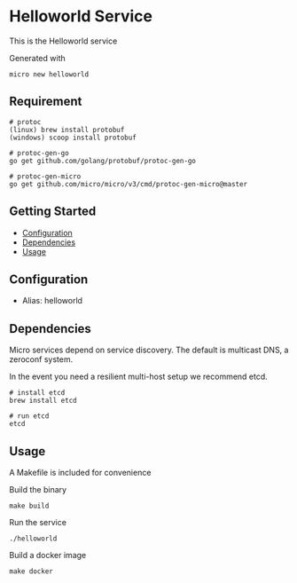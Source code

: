 # Helloworld Service

This is the Helloworld service

Generated with

```
micro new helloworld
```

## Requirement

```
# protoc
(linux) brew install protobuf
(windows) scoop install protobuf

# protoc-gen-go
go get github.com/golang/protobuf/protoc-gen-go

# protoc-gen-micro
go get github.com/micro/micro/v3/cmd/protoc-gen-micro@master
```

## Getting Started

- [Configuration](#configuration)
- [Dependencies](#dependencies)
- [Usage](#usage)

## Configuration

- Alias: helloworld

## Dependencies

Micro services depend on service discovery. The default is multicast DNS, a zeroconf system.

In the event you need a resilient multi-host setup we recommend etcd.

```
# install etcd
brew install etcd

# run etcd
etcd
```

## Usage

A Makefile is included for convenience

Build the binary

```
make build
```

Run the service
```
./helloworld
```

Build a docker image
```
make docker
```
